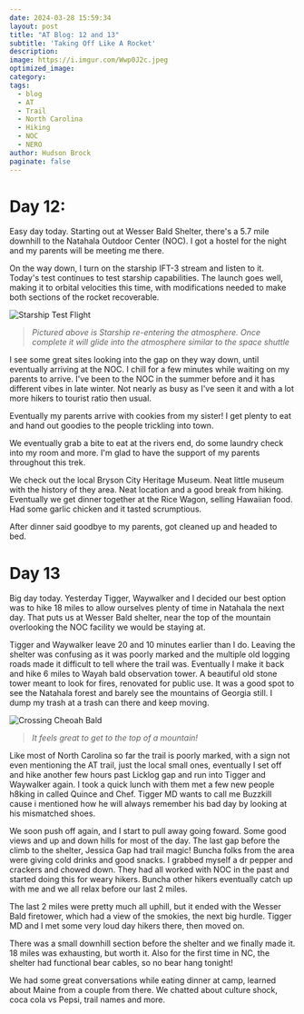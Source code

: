 ```yaml
---
date: 2024-03-28 15:59:34
layout: post
title: "AT Blog: 12 and 13"
subtitle: 'Taking Off Like A Rocket'
description:
image: https://i.imgur.com/Wwp0J2c.jpeg
optimized_image: 
category:
tags:
  - blog
  - AT
  - Trail
  - North Carolina
  - Hiking
  - NOC
  - NERO
author: Hudson Brock
paginate: false
---
```


# Day 12:

Easy day today. Starting out at Wesser Bald Shelter, there's a 5.7 mile downhill to the Natahala Outdoor Center (NOC). I got a hostel for the night and my parents will be meeting me there.

On the way down, I turn on the starship IFT-3 stream and listen to it. Today's test continues to test starship capabilities. The launch goes well, making it to orbital velocities this time, with modifications needed to make both sections of the rocket recoverable.

![Starship Test Flight](
https://cdn.wccftech.com/wp-content/uploads/2024/03/SPACEX-STARSHIP-IFT-3-19.png "Starship Test Flight")

> *Pictured above is Starship re-entering the atmosphere. Once complete it will glide into the atmosphere similar to the space shuttle*

I see some great sites looking into the gap on they way down, until eventually arriving at the NOC. I chill for a few minutes while waiting on my parents to arrive. I've been to the NOC in the summer before and it has different vibes in late winter. Not nearly as busy as I've seen it and with a lot more hikers to tourist ratio then usual.

Eventually my parents arrive with cookies from my sister! I get plenty to eat and hand out goodies to the people trickling into town.

We eventually grab a bite to eat at the rivers end, do some laundry check into my room and more. I'm glad to have the support of my parents throughout this trek. 

We check out the local Bryson City Heritage Museum. Neat little museum with the history of they area. Neat location and a good break from hiking. Eventually we get dinner together at the Rice Wagon, selling Hawaiian food. Had some garlic chicken and it tasted scrumptious. 

After dinner said goodbye to my parents, got cleaned up and headed to bed.





# Day 13

Big day today. Yesterday Tigger, Waywalker and I decided our best option was to hike 18 miles to allow ourselves plenty of time in Natahala the next day. That puts us at Wesser Bald shelter, near the top of the mountain overlooking the NOC facility we would be staying at.

Tigger and Waywalker leave 20 and 10 minutes earlier than I do. Leaving the shelter was confusing as it was poorly marked and the multiple old logging roads made it difficult to tell where the trail was. Eventually I make it back and hike 6 miles to Wayah bald observation tower. A beautiful old stone tower meant to look for fires, renovated for public use. It was a good spot to see the Natahala forest and barely see the mountains of Georgia still. I dump my trash at a trash can there and keep moving.


![Crossing Cheoah Bald](https://res.cloudinary.com/disol99xr/image/upload/v1711659278/vmotzjcrr40vepbxnuym.jpg "Crossing Cheoah Bald")

> *It feels great to get to the top of a mountain!*

Like most of North Carolina so far the trail is poorly marked, with a sign not even mentioning the AT trail, just the local small ones, eventually I set off and hike another few hours past Licklog gap and run into Tigger and Waywalker again. I took a quick lunch with them met a few new people h8king in called Quince and Chef. Tigger MD wants to call me Buzzkill cause i mentioned how he will always remember his bad day by looking at his mismatched shoes. 

We soon push off again, and I start to pull away going foward. Some good views and up and down hills for most of the day. The last gap before the climb to the shelter, Jessica Gap had trail magic! Buncha folks from the area were giving cold drinks and good snacks. I grabbed myself a dr pepper and crackers and chowed down. They had all worked with NOC in the past and started doing this for weary hikers. Buncha other hikers eventually catch up with me and we all relax before our last 2 miles.

The last 2 miles were pretty much all uphill, but it ended with the Wesser Bald firetower, which had a view of the smokies, the next big hurdle. Tigger MD and I met some very loud day hikers there, then moved on.

There was a small downhill section before the shelter and we finally made it. 18 miles was exhausting, but worth it. Also for the first time in NC, the shelter had functional bear cables, so no bear hang tonight! 

We had some great conversations while eating dinner at camp, learned about Maine from a couple from there. We chatted about culture shock, coca cola vs Pepsi, trail names and more.

